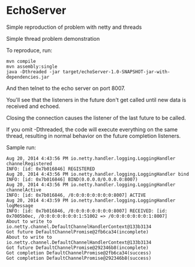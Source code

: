 EchoServer
==========

Simple reproduction of problem with netty and threads

Simple thread problem demonstration
  
To reproduce, run:
  
    mvn compile
    mvn assembly:single
    java -Dthreaded -jar target/echoServer-1.0-SNAPSHOT-jar-with-dependencies.jar
  
And then telnet to the echo server on port 8007.
  
You'll see that the listeners in the future don't get called until new data is received and echoed.

Closing the connection causes the listener of the last future to be called.

If you omit -Dthreaded, the code will execute everything on the same thread,
resulting in normal behavior on the future completion listeners.

Sample run:

    Aug 20, 2014 4:43:56 PM io.netty.handler.logging.LoggingHandler channelRegistered
    INFO: [id: 0x7b016846] REGISTERED
    Aug 20, 2014 4:43:56 PM io.netty.handler.logging.LoggingHandler bind
    INFO: [id: 0x7b016846] BIND(0.0.0.0/0.0.0.0:8007)
    Aug 20, 2014 4:43:56 PM io.netty.handler.logging.LoggingHandler channelActive
    INFO: [id: 0x7b016846, /0:0:0:0:0:0:0:0:8007] ACTIVE
    Aug 20, 2014 4:43:59 PM io.netty.handler.logging.LoggingHandler logMessage
    INFO: [id: 0x7b016846, /0:0:0:0:0:0:0:0:8007] RECEIVED: [id: 0x7005b0ec, /0:0:0:0:0:0:0:1:51002 => /0:0:0:0:0:0:0:1:8007]
    About to write to io.netty.channel.DefaultChannelHandlerContext@133b3134
    Got future DefaultChannelPromise@2fb6ca34(incomplete)
    About to write to io.netty.channel.DefaultChannelHandlerContext@133b3134
    Got future DefaultChannelPromise@292346b8(incomplete)
    Got completion DefaultChannelPromise@2fb6ca34(success)
    Got completion DefaultChannelPromise@292346b8(success)
